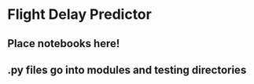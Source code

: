# Flight Delay Predictor

## Place notebooks here!

## .py files go into modules and testing directories


